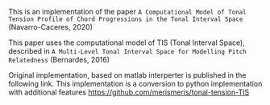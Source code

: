 This is an implementation of the paper `A Computational Model of Tonal Tension Profile of Chord Progressions in the Tonal Interval Space` (Navarro-Caceres, 2020)

This paper uses the computational model of TIS (Tonal Interval Space), described in `A Multi-Level Tonal Interval Space for Modelling Pitch Relatedness` (Bernardes, 2016)

Original implementation, based on matlab interperter is published in the following link. This implementation is a conversion to python implementation with additional features
https://github.com/merismeris/tonal-tension-TIS
